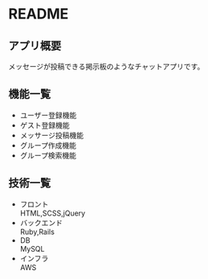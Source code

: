 # README

## アプリ概要
メッセージが投稿できる掲示板のようなチャットアプリです。

## 機能一覧
* ユーザー登録機能
* ゲスト登録機能
* メッサージ投稿機能
* グループ作成機能
* グループ検索機能

## 技術一覧
* フロント  
HTML,SCSS,jQuery
* バックエンド  
Ruby,Rails  
* DB  
MySQL
* インフラ  
AWS

